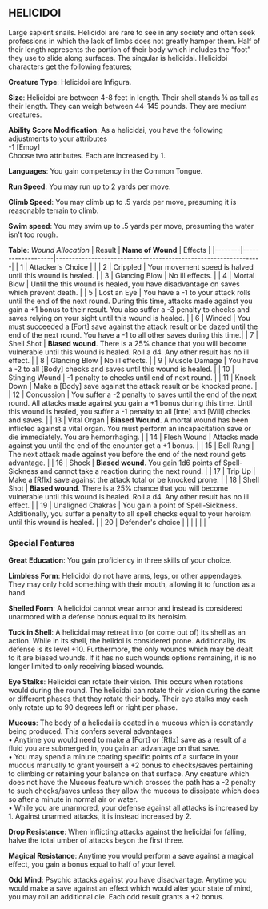 ## HELICIDOI
Large sapient snails. Helicidoi are rare to see in any society and often seek professions in which the lack of limbs does not greatly hamper them. Half of their length represents the portion of their body which includes the “foot” they use to slide along surfaces. The singular is helicidai. Helicidoi characters get the following features;

**Creature Type**: Helicidoi are Infigura.

**Size**: Helicidoi are between 4-8 feet in length. Their shell stands ¼ as tall as their length. They can weigh between 44-145 pounds. They are medium creatures.

**Ability Score Modification**: As a helicidai, you have the following adjustments to your attributes  
-1 [Empy]  
Choose two attributes. Each are increased by 1.

**Languages**: You gain competency in the Common Tongue.

**Run Speed**: You may run up to 2 yards per move.

**Climb Speed**: You may climb up to .5 yards per move, presuming it is reasonable terrain to climb.

**Swim speed**: You may swim up to .5 yards per move, presuming the water isn’t too rough.

**Table**: *Wound Allocation*
| Result | **Name of Wound** | Effects                                                        |
|--------|-------------------|----------------------------------------------------------------|
|   1    | Attacker's Choice |                                                                |
|   2    | Crippled          | Your movement speed is halved until this wound is healed.      |
|   3    | Glancing Blow      | No ill effects. |
|   4    | Mortal Blow       | Until the this wound is healed, you have disadvantage on saves which prevent death. |
|   5    | Lost an Eye       | You have a -1 to your attack rolls until the end of the next round. During this time, attacks made against you gain a +1 bonus to their result. You also suffer a -3 penalty to checks and saves relying on your sight until this wound is healed. |
|   6    | Winded            | You must succeeded a [Fort] save against the attack result or be dazed until the end of the next round. You have a -1 to all other saves during this time.|
|   7    | Shell Shot | **Biased wound**. There is a 25% chance that you will become vulnerable until this wound is healed. Roll a d4. Any other result has no ill effect. |
|   8    | Glancing Blow     | No ill effects.                                     |
|   9    | Muscle Damage     | You have a -2 to all [Body] checks and saves until this wound is healed. |
|   10   | Stinging Wound    | -1 penalty to checks until end of next round. |
|   11   | Knock Down | Make a [Body] save against the attack result  or be knocked prone. |
|   12   | Concussion | You suffer a -2 penalty to saves until the end of the next round. All attacks made against you gain a +1 bonus during this time. Until this wound is healed, you suffer a -1 penalty to all [Inte] and [Will] checks and saves. |
|   13   | Vital Organ | **Biased Wound**. A mortal wound has been inflicted against a vital organ. You must perform an incapacitation save or die immediately. You are hemorrhaging. |
|   14   | Flesh Wound | Attacks made against you until the end of the enounter get a +1 bonus. |
|   15   | Bell Rung | The next attack made against you before the end of the next round gets advantage.  |
|   16   | Shock | **Biased wound**. You gain 1d6 points of Spell-Sickness and cannot take a reaction during the next round. |
|   17   | Trip Up           | Make a [Rflx] save against the attack total or be knocked prone.                                  |
|   18   | Shell Shot | **Biased wound**. There is a 25% chance that you will become vulnerable until this wound is healed. Roll a d4. Any other result has no ill effect. |
|   19   | Unaligned Chakras | You gain a point of Spell-Sickness. Additionally, you suffer a penalty to all spell checks equal to your heroism until this wound is healed. |
|   20   | Defender's choice |                                   |
|        |                                                |                                   |

### Special Features

**Great Education**: You gain proficiency in three skills of your choice.

**Limbless Form**: Helicidoi do not have arms, legs, or other appendages. They may only hold something with their mouth, allowing it to function as a hand.

**Shelled Form**: A helicidoi cannot wear armor and instead is considered unarmored with a defense bonus equal to its heroisim.

**Tuck in Shell**: A helicidai may retreat into (or come out of) its shell as an action. While in its shell, the helidoi is considered prone. Additionally, its defense is its level +10. Furthermore, the only wounds which may be dealt to it are biased wounds. If it has no such wounds options remaining, it is no longer limited to only receiving biased wounds.

**Eye Stalks**: Helicidoi can rotate their vision. This occurs when rotations would during the round. The helicidai can rotate their vision during the same or different phases that they rotate their body. Their eye stalks may each only rotate up to 90 degrees left or right per phase.

**Mucous**: The body of a helicdai is coated in a  mucous which is constantly being produced. This confers several advantages  
 • Anytime you would need to make a [Fort] or [Rflx] save as a result of a fluid you are submerged in, you gain an advantage on that save.  
 • You may spend a minute coating specific points of a surface in your mucous manually to grant yourself a +2 bonus to checks/saves pertaining to climbing or retaining your balance on that surface. Any creature which does not have the Mucous feature which crosses the path has a -2 penalty to such checks/saves unless they allow the mucous to dissipate which does so after a minute in normal air or water.  
 • While you are unarmored, your defense against all attacks is increased by 1. Against unarmed attacks, it is instead increased by 2.

**Drop Resistance**: When inflicting attacks against the helicidai for falling, halve the total umber of attacks beyon the first three.

**Magical Resistance**: Anytime you would perform a save against a magical effect, you gain a bonus equal to half of your level.

**Odd Mind**: Psychic attacks against you have disadvantage. Anytime you would make a save against an effect which would alter your state of mind, you may roll an additional die. Each odd result grants a +2 bonus.
